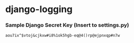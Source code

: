 # django-logging
### Sample Django Secret Key (Insert to settings.py)
```
aou7ix^$vtoj&cjkxw#i8%1ok5hgb-eq@4()rp@ejpnxqp#n7w
```
